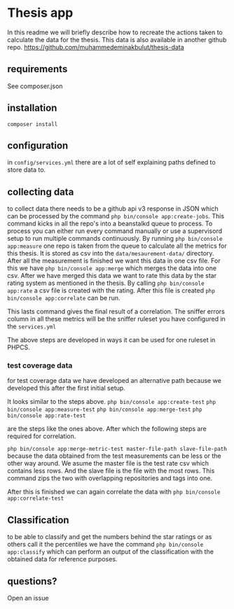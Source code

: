 # Thesis app
In this readme we will briefly describe how to recreate the actions taken to calculate the data for the thesis. 
This data is also available in another github repo. https://github.com/muhammedeminakbulut/thesis-data

## requirements
See composer.json

## installation
`composer install`

## configuration
in `config/services.yml` there are a lot of self explaining paths defined to store data to.

## collecting data
to collect data there needs to be a github api v3 response in JSON which can be processed by the command `php bin/console app:create-jobs`.
This command kicks in all the repo's into a beanstalkd queue to process.
To process you can either run every command manually or use a supervisord setup to run multiple commands continuously.
By running `php bin/console app:measure` one repo is taken from the queue to calculate all the metrics for this thesis.
It is stored as csv into the `data/mesaurement-data/` directory. After all the measurement is finished we want this data in one csv file.
For this we have `php bin/console app:merge` which merges the data into one csv.
After we have merged this data we want to rate this data by the star rating system as mentioned in the thesis.
By calling `php bin/console app:rate` a csv file is created with the rating.
After this file is created `php bin/console app:correlate` can be run.

This lasts command gives the final result of a correlation. The sniffer errors column in all these metrics will be the sniffer ruleset you have configured in the `services.yml`

The above steps are developed in ways it can be used for one ruleset in PHPCS. 

### test coverage data
for test coverage data we have developed an alternative path because we developed this after the first initial setup.

It looks similar to the steps above.
`php bin/console app:create-test`
`php bin/console app:measure-test`
`php bin/console app:merge-test`
`php bin/console app:rate-test`

are the steps like the ones above. After which the following steps are required for correlation.

`php bin/console app:merge-metric-test master-file-path slave-file-path` because the data obtained from the test measurements can be less or the other way around.
We asume the master file is the test rate csv which contains less rows. And the slave file is the file with the most rows. 
This command zips the two with overlapping repositories and tags into one.

After this is finished we can again correlate the data with `php bin/console app:correlate-test`

## Classification
to be able to classify and get the numbers behind the star ratings or as others call it the percentiles we have the command
`php bin/console app:classify` which can perform an output of the classification with the obtained data for reference purposes.


## questions?
Open an issue
